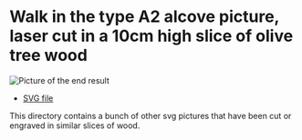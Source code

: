 # Walk in the type A2 alcove picture, laser cut in a 10cm high slice of olive tree wood

![Picture of the end result](2015-12-16-alcoves.jpg)

- [SVG file](2016-01-04-chat.svg)

This directory contains a bunch of other svg pictures that have been
cut or engraved in similar slices of wood.

